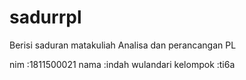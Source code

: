 # sadurrpl
Berisi saduran matakuliah Analisa dan perancangan PL

nim      :1811500021
nama     :indah wulandari
kelompok :ti6a
